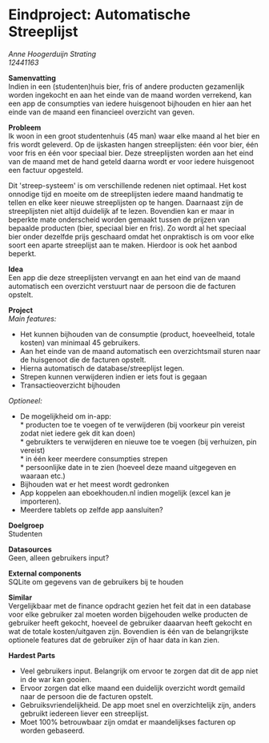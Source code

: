 # Eindproject: Automatische Streeplijst

*Anne Hoogerduijn Strating*  
*12441163*  

**Samenvatting**  
Indien in een (studenten)huis bier, fris of andere producten gezamenlijk worden ingekocht en aan het einde van de maand worden verrekend, kan een app de consumpties van iedere huisgenoot bijhouden en hier aan het einde van de maand een financieel overzicht van geven. 

**Probleem**  
Ik woon in een groot studentenhuis (45 man) waar elke maand al het bier en fris wordt geleverd. Op de ijskasten hangen streeplijsten: één voor bier, één voor fris en één voor speciaal bier. Deze streeplijsten worden aan het eind van de maand met de hand geteld daarna wordt er voor iedere huisgenoot een factuur opgesteld. 

Dit 'streep-systeem' is om verschillende redenen niet optimaal. Het kost onnodige tijd en moeite om de streeplijsten iedere maand handmatig te tellen en elke keer nieuwe streeplijsten op te hangen. Daarnaast zijn de streeplijsten niet altijd duidelijk af te lezen. Bovendien kan er maar in beperkte mate onderscheid worden gemaakt tussen de prijzen van bepaalde producten (bier, speciaal bier en fris). Zo wordt al het speciaal bier onder dezelfde prijs geschaard omdat het onpraktisch is om voor elke soort een aparte streeplijst aan te maken. Hierdoor is ook het aanbod beperkt.


**Idea**  
Een app die deze streeplijsten vervangt en aan het eind van de maand automatisch een overzicht verstuurt naar de persoon die de facturen opstelt.

**Project**  
*Main features:*  
* Het kunnen bijhouden van de consumptie (product, hoeveelheid, totale kosten) van minimaal 45 gebruikers.  
* Aan het einde van de maand automatisch een overzichtsmail sturen naar de huisgenoot die de facturen opstelt.  
* Hierna automatisch de database/streeplijst legen.
* Strepen kunnen verwijderen indien er iets fout is gegaan
* Transactieoverzicht bijhouden

*Optioneel:*  
* De mogelijkheid om in-app:  
      * producten toe te voegen of te verwijderen (bij voorkeur pin vereist zodat niet iedere gek dit kan doen)  
      * gebruikters te verwijderen en nieuwe toe te voegen (bij verhuizen, pin vereist)  
      * in één keer meerdere consumpties strepen  
      * persoonlijke date in te zien (hoeveel deze maand uitgegeven en waaraan etc.)  
* Bijhouden wat er het meest wordt gedronken
* App koppelen aan eboekhouden.nl indien mogelijk (excel kan je importeren).
* Meerdere tablets op zelfde app aansluiten?

**Doelgroep**  
Studenten

**Datasources**  
Geen, alleen gebruikers input?

**External components**  
SQLite om gegevens van de gebruikers bij te houden

**Similar**  
Vergelijkbaar met de finance opdracht gezien het feit dat in een database voor elke gebruiker zal moeten worden bijgehouden welke producten de gebruiker heeft gekocht, hoeveel de gebruiker daaarvan heeft gekocht en wat de totale kosten/uitgaven zijn. Bovendien is één van de belangrijkste optionele features dat de gebruiker zijn of haar data in kan zien.

**Hardest Parts**
- Veel gebruikers input. Belangrijk om ervoor te zorgen dat dit de app niet in de war kan gooien. 
- Ervoor zorgen dat elke maand een duidelijk overzicht wordt gemaild naar de persoon die de facturen opstelt.
- Gebruiksvriendelijkheid. De app moet snel en overzichtelijk zijn, anders gebruikt iedereen liever een streeplijst.
- Moet 100% betrouwbaar zijn omdat er maandelijkses facturen op worden gebaseerd. 
